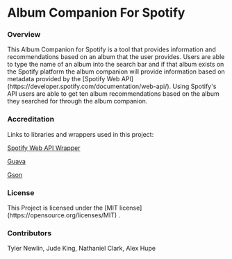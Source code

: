 # Album Companion For Spotify

<h3>Overview</h3>
This Album Companion for Spotify is a tool that provides information and recommendations based on an album that the user
provides. Users are able to type the name of an album into the search bar and if that album exists on the Spotify 
platform the album companion will provide information based on metadata provided by the [Spotify Web API](https://developer.spotify.com/documentation/web-api/). 
Using Spotify's API users are able to get ten album recommendations based on the album they searched for through the 
album companion.

<h3>Accreditation</h3>
Links to libraries and wrappers used in this project:

[Spotify Web API Wrapper](https://github.com/thelinmichael/spotify-web-api-java)

[Guava](https://github.com/google/guava)

[Gson](https://github.com/google/gson)

<h3>License</h3>
This Project is licensed under the [MIT license](https://opensource.org/licenses/MIT) .

<h3>Contributors</h3>
Tyler Newlin, Jude King, Nathaniel Clark, Alex Hupe
